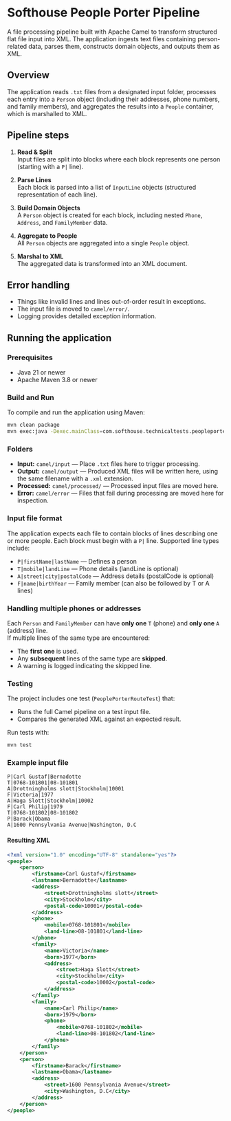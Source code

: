 # Softhouse People Porter Pipeline

A file processing pipeline built with Apache Camel to transform structured flat file input into XML. The application
ingests text files containing person-related data, parses them, constructs domain objects, and outputs them as XML.

## Overview

The application reads `.txt` files from a designated input folder, processes each entry into a `Person`
object (including their addresses, phone numbers, and family members), and aggregates the results into a `People`
container, which is marshalled to XML.

## Pipeline steps

1. **Read & Split**  
   Input files are split into blocks where each block represents one person (starting with a `P|` line).

2. **Parse Lines**  
   Each block is parsed into a list of `InputLine` objects (structured representation of each line).

3. **Build Domain Objects**  
   A `Person` object is created for each block, including nested `Phone`, `Address`, and `FamilyMember` data.

4. **Aggregate to People**  
   All `Person` objects are aggregated into a single `People` object.

5. **Marshal to XML**  
   The aggregated data is transformed into an XML document.

## Error handling

- Things like invalid lines and lines out-of-order result in exceptions.
- The input file is moved to `camel/error/`.
- Logging provides detailed exception information.

## Running the application

### Prerequisites

- Java 21 or newer
- Apache Maven 3.8 or newer

### Build and Run

To compile and run the application using Maven:

```bash
mvn clean package
mvn exec:java -Dexec.mainClass=com.softhouse.technicaltests.peopleporterpipeline.MainApp
```

### Folders

- **Input:** `camel/input` — Place `.txt` files here to trigger processing.
- **Output:** `camel/output` — Produced XML files will be written here, using the same filename with a `.xml` extension.
- **Processed:** `camel/processed/` — Processed input files are moved here.
- **Error:** `camel/error` — Files that fail during processing are moved here for inspection.

### Input file format

The application expects each file to contain blocks of lines describing one or more people. Each block must begin with a `P|` line. Supported line types include:

- `P|firstName|lastName` — Defines a person
- `T|mobile|landLine` — Phone details (landLine is optional)
- `A|street|city|postalCode` — Address details (postalCode is optional)
- `F|name|birthYear` — Family member (can also be followed by T or A lines)

### Handling multiple phones or addresses

Each `Person` and `FamilyMember` can have **only one** `T` (phone) and **only one** `A` (address) line.  
If multiple lines of the same type are encountered:

- The **first one** is used.
- Any **subsequent** lines of the same type are **skipped**.
- A warning is logged indicating the skipped line.

### Testing

The project includes one test (`PeoplePorterRouteTest`) that:

- Runs the full Camel pipeline on a test input file.
- Compares the generated XML against an expected result.

Run tests with:

```bash
mvn test
```

### Example input file

```plaintext
P|Carl Gustaf|Bernadotte
T|0768-101801|08-101801
A|Drottningholms slott|Stockholm|10001
F|Victoria|1977
A|Haga Slott|Stockholm|10002
F|Carl Philip|1979
T|0768-101802|08-101802
P|Barack|Obama
A|1600 Pennsylvania Avenue|Washington, D.C
```

#### Resulting XML

```xml
<?xml version="1.0" encoding="UTF-8" standalone="yes"?>
<people>
    <person>
        <firstname>Carl Gustaf</firstname>
        <lastname>Bernadotte</lastname>
        <address>
            <street>Drottningholms slott</street>
            <city>Stockholm</city>
            <postal-code>10001</postal-code>
        </address>
        <phone>
            <mobile>0768-101801</mobile>
            <land-line>08-101801</land-line>
        </phone>
        <family>
            <name>Victoria</name>
            <born>1977</born>
            <address>
                <street>Haga Slott</street>
                <city>Stockholm</city>
                <postal-code>10002</postal-code>
            </address>
        </family>
        <family>
            <name>Carl Philip</name>
            <born>1979</born>
            <phone>
                <mobile>0768-101802</mobile>
                <land-line>08-101802</land-line>
            </phone>
        </family>
    </person>
    <person>
        <firstname>Barack</firstname>
        <lastname>Obama</lastname>
        <address>
            <street>1600 Pennsylvania Avenue</street>
            <city>Washington, D.C</city>
        </address>
    </person>
</people>
```




